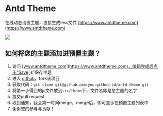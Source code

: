 # Antd Theme

在线动态设置主题，直接生成less文件 [https://www.antdtheme.com](https://www.antdtheme.com)

![](https://github.com/gzgogo/antd-theme/blob/master/screenshot.png)


## 如何将您的主题添加进预置主题？
1. 访问 [www.antdtheme.com](https://www.antdtheme.com)，编辑完成后点击“Save js”保存主题
2. 进入 [github](https://github.com/gzgogo/antd-theme)，fork该项目
3. 获取代码：`git clone git@github.com:you-github-id/antd-theme.git`
4. 将第一步得到的js文件放到`src/theme`下，文件名即是您主题的名字
5. 提交pull request
6. 收到通知，我会第一时间merge，merge后，即可显示在预置主题列表中
7. 谢谢您的参与与贡献！

